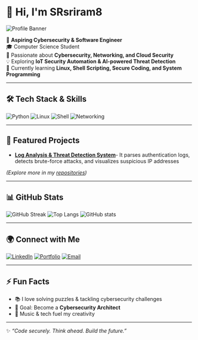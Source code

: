 # 👋 Hi, I'm SRsriram8

![Profile Banner](https://img.shields.io/badge/-Cybersecurity%20%7C%20Software%20Engineer-0A192F?style=for-the-badge&logo=github&logoColor=white)

🚀 **Aspiring Cybersecurity & Software Engineer**  
🎓 Computer Science Student  
🔐 Passionate about **Cybersecurity, Networking, and Cloud Security**  
💡 Exploring **IoT Security Automation & AI-powered Threat Detection**  
🌱 Currently learning **Linux, Shell Scripting, Secure Coding, and System Programming**

---

## 🛠️ Tech Stack & Skills

![Python](https://img.shields.io/badge/-Python-3776AB?style=flat&logo=python&logoColor=white)
![Linux](https://img.shields.io/badge/-Linux-FCC624?style=flat&logo=linux&logoColor=black)
![Shell](https://img.shields.io/badge/-Shell_Scripting-4EAA25?style=flat&logo=gnu-bash&logoColor=white)
![Networking](https://img.shields.io/badge/-Networking-0078D4?style=flat&logo=cisco&logoColor=white)

---

## 📌 Featured Projects

- **[Log Analysis & Threat Detection System](https://github.com/SRsriram8/log-analysis-threat-detection)**- It parses authentication logs, detects brute-force attacks, and visualizes suspicious IP addresses

*(Explore more in my [repositories](https://github.com/SRsriram8?tab=repositories))*

---

## 📊 GitHub Stats

![GitHub Streak](https://github-readme-streak-stats.herokuapp.com/?user=SRsriram8&theme=dark&hide_border=true)
![Top Langs](https://github-readme-stats.vercel.app/api/top-langs/?username=SRsriram8&layout=compact&theme=dark&hide_border=true)
![GitHub stats](https://github-readme-stats.vercel.app/api?username=SRsriram8&show_icons=true&theme=dark&hide_border=true)

---

## 🌍 Connect with Me

[![LinkedIn](https://img.shields.io/badge/LinkedIn-blue?style=flat&logo=linkedin&logoColor=white)](https://www.linkedin.com/in/sriram-s-2358962bb)
[![Portfolio](https://img.shields.io/badge/Portfolio-000000?style=flat&logo=vercel&logoColor=white)](https://srsriram8.github.io/personal-portfolio/)
[![Email](https://img.shields.io/badge/Email-D14836?style=flat&logo=gmail&logoColor=white)](mailto:SRsriram9080@gmail.com)

---

## ⚡ Fun Facts

- 📚 I love solving puzzles & tackling cybersecurity challenges
- 🎯 Goal: Become a **Cybersecurity Architect**
- 🎵 Music & tech fuel my creativity

---
✨ _“Code securely. Think ahead. Build the future.”_
